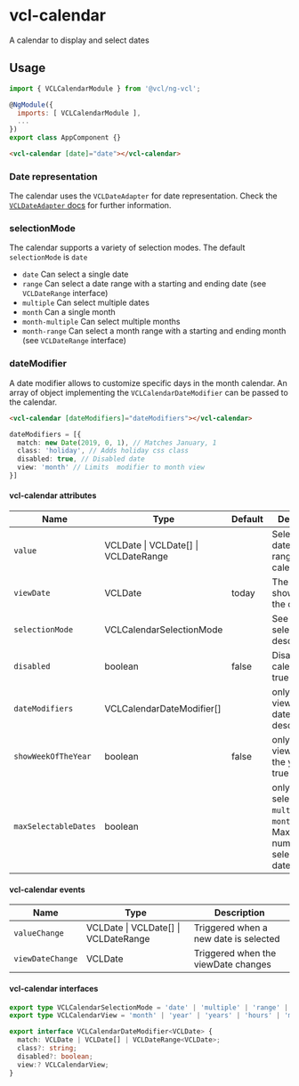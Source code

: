 # vcl-calendar

A calendar to display and select dates

## Usage

```js
import { VCLCalendarModule } from '@vcl/ng-vcl';

@NgModule({
  imports: [ VCLCalendarModule ],
  ...
})
export class AppComponent {}
```

```html
<vcl-calendar [date]="date"></vcl-calendar>
```

### Date representation

The calendar uses the `VCLDateAdapter` for date representation.
Check the [`VCLDateAdapter` docs](#/dateadapter) for further information.

### selectionMode

The calendar supports a variety of selection modes. The default `selectionMode` is `date`

- `date` Can select a single date
- `range` Can select a date range with a starting and ending date (see `VCLDateRange` interface)
- `multiple` Can select multiple dates
- `month` Can a single month
- `month-multiple` Can select multiple months 
- `month-range` Can select a month range with a starting and ending month (see `VCLDateRange` interface)

### dateModifier

A date modifier allows to customize specific days in the month calendar.
An array of object implementing the `VCLCalendarDateModifier` can be passed to the calendar.

```html
<vcl-calendar [dateModifiers]="dateModifiers"></vcl-calendar>
```

```ts
dateModifiers = [{
  match: new Date(2019, 0, 1), // Matches January, 1
  class: 'holiday', // Adds holiday css class
  disabled: true, // Disabled date
  view: 'month' // Limits  modifier to month view
}]
```

#### vcl-calendar attributes

Name                | Type                                            | Default | Description
---------------     | -------                                         | ------- | -----------------------------------------------
`value`             | VCLDate \| VCLDate[] \| VCLDateRange<VCLDate>   |         | Selected date(s)/date range in the calendar
`viewDate`          | VCLDate                                         | today   | The currently shown date in the calendar 
`selectionMode`     | VCLCalendarSelectionMode                        |         | See selectionMode description
`disabled`          | boolean                                         | false   | Disables the calendar when true
`dateModifiers`     | VCLCalendarDateModifier[]                       |         | only `month` view: See dateModifier description
`showWeekOfTheYear` | boolean                                         | false   | only `month` view: Show of the year when true
`maxSelectableDates`| boolean                                         |         | only for selectionMode `multiple` and `month-range`: Maximum number of selectable dates

#### vcl-calendar events
Name                | Type                                              | Description
---------------     | -------                                           | -----------------------------------------------
`valueChange`       | VCLDate \| VCLDate[] \| VCLDateRange<VCLDate>     | Triggered when a new date is selected
`viewDateChange`    | VCLDate                                           | Triggered when the viewDate changes

#### vcl-calendar interfaces

```ts
export type VCLCalendarSelectionMode = 'date' | 'multiple' | 'range' | 'month' | 'month-multiple' | 'month-range';
export type VCLCalendarView = 'month' | 'year' | 'years' | 'hours' | 'minutes';

export interface VCLCalendarDateModifier<VCLDate> {
  match: VCLDate | VCLDate[] | VCLDateRange<VCLDate>;
  class?: string;
  disabled?: boolean;
  view:? VCLCalendarView;
}
```
